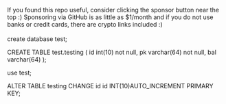 If you found this repo useful, consider clicking the sponsor button near the top :) Sponsoring via GitHub is as little as $1/month and if you do not use banks or credit cards, there are crypto links included :)<br /><br />
create database test;

CREATE TABLE test.testing
(
    id int(10) not null,
    pk varchar(64) not null,
    bal varchar(64)
);

use test;

ALTER TABLE testing CHANGE id id INT(10)AUTO_INCREMENT PRIMARY KEY;


